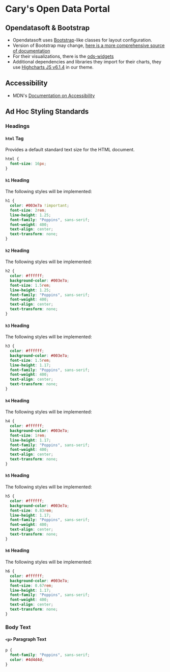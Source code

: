 # Cary's Open Data Portal

## Opendatasoft & Bootstrap

- Opendatasoft uses [Bootstrap](https://discovery.opendatasoft.com/pages/concept-responsive/)-like classes for layout configuration.
- Version of Bootstrap may change, [here is a more comprehensive source of documentation](https://getbootstrap.com/docs/4.0/layout/overview/)
- For their visualizations, there is the [ods-widgets](https://github.com/opendatasoft/ods-widgets)
- Additional dependencies and libraries they import for their charts, they use [Highcharts JS v6.1.4](https://www.highcharts.com/blog/changelog/#highcharts-stock-v6.1.4) in our theme.

## Accessibility

- MDN's [Documentation on Accessibility](https://developer.mozilla.org/en-US/docs/Learn/Accessibility)

## Ad Hoc Styling Standards

### Headings

#### `html` Tag

Provides a default standard text size for the HTML document.

```css
html {
  font-size: 16px;
}
```

#### `h1` Heading

The following styles will be implemented:

```css
h1 {
  color: #003e7a !important;
  font-size: 2rem;
  line-height: 1.25;
  font-family: "Poppins", sans-serif;
  font-weight: 400;
  text-align: center;
  text-transform: none;
}
```

#### `h2` Heading

The following styles will be implemented:

```css
h2 {
  color: #ffffff;
  background-color: #003e7a;
  font-size: 1.5rem;
  line-height: 1.25;
  font-family: "Poppins", sans-serif;
  font-weight: 400;
  text-align: center;
  text-transform: none;
}
```

#### `h3` Heading

The following styles will be implemented:

```css
h3 {
  color: #ffffff;
  background-color: #003e7a;
  font-size: 1.5rem;
  line-height: 1.17;
  font-family: "Poppins", sans-serif;
  font-weight: 400;
  text-align: center;
  text-transform: none;
}
```

#### `h4` Heading

The following styles will be implemented:

```css
h4 {
  color: #ffffff;
  background-color: #003e7a;
  font-size: 1rem;
  line-height: 1.17;
  font-family: "Poppins", sans-serif;
  font-weight: 400;
  text-align: center;
  text-transform: none;
}
```

#### `h5` Heading

The following styles will be implemented:

```css
h5 {
  color: #ffffff;
  background-color: #003e7a;
  font-size: 0.83rem;
  line-height: 1.17;
  font-family: "Poppins", sans-serif;
  font-weight: 400;
  text-align: center;
  text-transform: none;
}
```

#### `h6` Heading

The following styles will be implemented:

```css
h6 {
  color: #ffffff;
  background-color: #003e7a;
  font-size: 0.67rem;
  line-height: 1.17;
  font-family: "Poppins", sans-serif;
  font-weight: 400;
  text-align: center;
  text-transform: none;
}
```

### Body Text

#### `<p>` Paragraph Text

```css
p {
  font-family: "Poppins", sans-serif;
  color: #4d4d4d;
}
```
